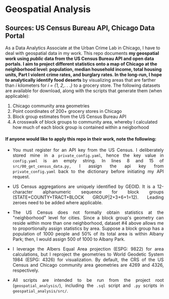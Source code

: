 # Geospatial Analysis
## Sources: US Census Bureau API, Chicago Data Portal

As a Data Analytics Associate at the Urban Crime Lab in Chicago, I have to deal with geospatial data in my work. This repo documents **my geospatial work using *public* data from the US Census Bureau API and open data portals. I aim to project different statistics onto a map of Chicago at the neighborhood level: population, median household income, total housing units, Part I violent crime rates, and burglary rates. In the long-run, I hope to analytically identify food deserts** by visualizing areas that are farther than *i* kilometers for *i = {1, 2,. . .}* to a grocery store. The following datasets are available for download, along with the scripts that generate them (when applicable):

1. Chicago community area geometries
2. Point coordinates of 200+ grocery stores in Chicago
3. Block group estimates from the US Census Bureau API
4. A crosswalk of block groups to community area, whereby I calculated how much of each block group is contained within a neigborhood

#### If anyone would like to apply this repo in their work, note the following:
<div style="text-align: justify;">
  
- You must register for an API key from the US Census. I deliberately stored mine in a `private_config.yaml`, hence the key value in `config.yaml` is an empty string. In lines 8 and 15 of `src/00_get_census_data.py,` I assign the api key from `private_config.yaml` back to the dictionary before initiating my API request.
- US Census aggregations are uniquely identified by GEOID. It is a 12-character alphanumeric sequence for block groups (STATE+COUNTY+TRACT+BLOCK GROUP|2+3+6+1=12). Leading zeroes need to be added where applicable.

- The US Census does not formally obtain statistics at the "neighborhood" level for cities. Since a block group's geometry can reside within more than one neighborhood, dataset #4 above allows me to proportionally assign statistics by area. Suppose a block group has a population of 1000 people and 50% of its total area is within Albany Park; then, I would assign 500 of 1000 to Albany Park.

- I leverage the Albers Equal Area projection (ESPG: 9822) for area calculations, but I reproject the geometries to World Geodetic System 1984 (ESPG: 4326) for visualization. By default, the CRS of the US Census and Chicago community area geometries are 4269 and 4326, respectively.

- All scripts are intended to be run from the project root (`geospatial_analysis/`), including the `.sql` script and `.py` scripts in `geospatial_analysis/src/`.
</div>
